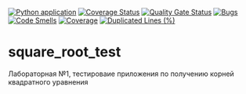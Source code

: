 [![Python application](https://github.com/KolchinMMM/square_root_test/actions/workflows/python-app.yml/badge.svg)](https://github.com/KolchinMMM/square_root_test/actions/workflows/python-app.yml)
[![Coverage Status](https://coveralls.io/repos/github/KolchinMMM/square_root_test/badge.svg?branch=main)](https://coveralls.io/github/KolchinMMM/square_root_test?branch=main)
[![Quality Gate Status](https://sonarcloud.io/api/project_badges/measure?project=KolchinMMM_square_root_test&metric=alert_status)](https://sonarcloud.io/summary/new_code?id=KolchinMMM_square_root_test)
[![Bugs](https://sonarcloud.io/api/project_badges/measure?project=KolchinMMM_square_root_test&metric=bugs)](https://sonarcloud.io/summary/new_code?id=KolchinMMM_square_root_test)
[![Code Smells](https://sonarcloud.io/api/project_badges/measure?project=KolchinMMM_square_root_test&metric=code_smells)](https://sonarcloud.io/summary/new_code?id=KolchinMMM_square_root_test)
[![Coverage](https://sonarcloud.io/api/project_badges/measure?project=KolchinMMM_square_root_test&metric=coverage)](https://sonarcloud.io/summary/new_code?id=KolchinMMM_square_root_test)
[![Duplicated Lines (%)](https://sonarcloud.io/api/project_badges/measure?project=KolchinMMM_square_root_test&metric=duplicated_lines_density)](https://sonarcloud.io/summary/new_code?id=KolchinMMM_square_root_test)
# square_root_test
 Лабораторная №1, тестироваие приложения по получению корней квадратного уравнения
